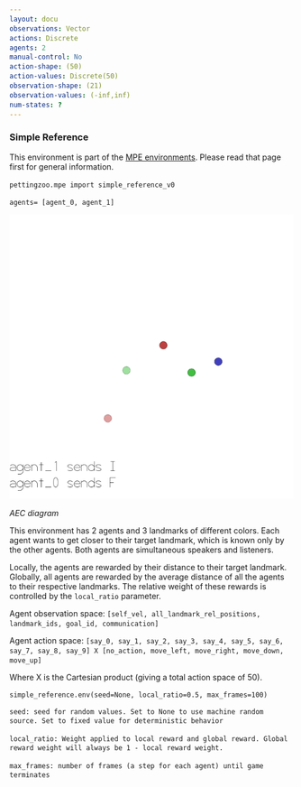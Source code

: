 ```yaml
---
layout: docu
observations: Vector
actions: Discrete
agents: 2
manual-control: No
action-shape: (50)
action-values: Discrete(50)
observation-shape: (21)
observation-values: (-inf,inf)
num-states: ?
---
```


### Simple Reference

This environment is part of the [MPE environments](../mpe). Please read that page first for general information.


`pettingzoo.mpe import simple_reference_v0`

`agents= [agent_0, agent_1]`

![](mpe_simple_reference.gif)

*AEC diagram*

This environment has 2 agents and 3 landmarks of different colors. Each agent wants to get closer to their target landmark, which is known only by the other agents. Both agents are simultaneous speakers and listeners.

Locally, the agents are rewarded by their distance to their target landmark. Globally, all agents are rewarded by the average distance of all the agents to their respective landmarks. The relative weight of these rewards is controlled by the `local_ratio` parameter.

Agent observation space: `[self_vel, all_landmark_rel_positions, landmark_ids, goal_id, communication]`

Agent action space: `[say_0, say_1, say_2, say_3, say_4, say_5, say_6, say_7, say_8, say_9] X [no_action, move_left, move_right, move_down, move_up]`

Where X is the Cartesian product (giving a total action space of 50).


```
simple_reference.env(seed=None, local_ratio=0.5, max_frames=100)
```

```
seed: seed for random values. Set to None to use machine random source. Set to fixed value for deterministic behavior

local_ratio: Weight applied to local reward and global reward. Global reward weight will always be 1 - local reward weight.

max_frames: number of frames (a step for each agent) until game terminates
```
